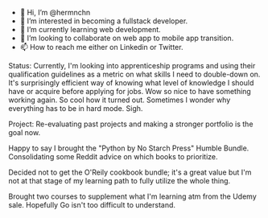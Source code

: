 - 👋 Hi, I’m @hermnchn
- 👀 I’m interested in becoming a fullstack developer.
- 🌱 I’m currently learning web development.
- 💞️ I’m looking to collaborate on web app to mobile app transition.
- 📫 How to reach me either on Linkedin or Twitter.

Status: Currently, I'm looking into apprenticeship programs and using their qualification guidelines as a metric on what skills I need to double-down on. It's surprisingly efficient way of knowing what level of knowledge I should have or acquire before applying for jobs. Wow so nice to have something working again. So cool how it turned out. Sometimes I wonder why everything has to be in hard mode. Sigh.

Project: Re-evaluating past projects and making a stronger portfolio is the goal now.

Happy to say I brought the "Python by No Starch Press" Humble Bundle. Consolidating some Reddit advice on which books to prioritize.

Decided not to get the O'Reily cookbook bundle; it's a great value but I'm not at that stage of my learning path to fully utilize the whole thing. 

Brought two courses to supplement what I'm learning atm from the Udemy sale. Hopefully Go isn't too difficult to understand.

<!---
hermnchn/hermnchn is a ✨ special ✨ repository because its `README.md` (this file) appears on your GitHub profile.
You can click the Preview link to take a look at your changes.
--->
